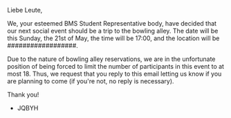 Liebe Leute,

We, your esteemed BMS Student Representative body, have decided that our next
social event should be a trip to the bowling alley.  The date will be this
Sunday, the 21st of May, the time will be 17:00, and the location will be
##################.  

Due to the nature of bowling alley reservations, we are in the unfortunate
position of being forced to limit the number of participants in this event to at
most 18.  Thus, we request that you reply to this email letting us know if you
are planning to come (if you're not, no reply is necessary).

Thank you!

- JQBYH

